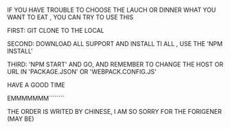 IF YOU HAVE TROUBLE TO CHOOSE THE LAUCH OR DINNER WHAT YOU WANT TO EAT , YOU CAN TRY TO USE THIS

FIRST: GIT CLONE TO THE LOCAL

SECOND: DOWNLOAD ALL SUPPORT AND INSTALL TI ALL , USE THE 'NPM INSTALL'

THIRD: 'NPM START' AND GO, AND REMEMBER TO CHANGE THE HOST OR URL IN 'PACKAGE.JSON' OR 'WEBPACK.CONFIG.JS'

HAVE A GOOD TIME 

EMMMMMMM````````

THE ORDER IS WRITED BY CHINESE, I AM SO SORRY FOR THE FORIGENER (MAY BE)